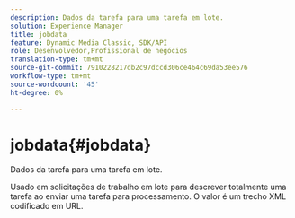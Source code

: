 ```yaml
---
description: Dados da tarefa para uma tarefa em lote.
solution: Experience Manager
title: jobdata
feature: Dynamic Media Classic, SDK/API
role: Desenvolvedor,Profissional de negócios
translation-type: tm+mt
source-git-commit: 7910228217db2c97dccd306ce464c69da53ee576
workflow-type: tm+mt
source-wordcount: '45'
ht-degree: 0%

---
```



# jobdata{#jobdata}

Dados da tarefa para uma tarefa em lote.

Usado em solicitações de trabalho em lote para descrever totalmente uma tarefa ao enviar uma tarefa para processamento. O valor é um trecho XML codificado em URL.
